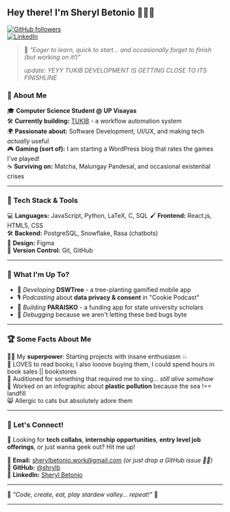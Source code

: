 <!--
**shrylb/shrylb** is a ✨ _special_ ✨ repository because its `README.md` (this file) appears on your GitHub profile.

Here are some ideas to get you started:

- 🔭 I’m currently working on ...
- 🌱 I’m currently learning ...
- 👯 I’m looking to collaborate on ...
- 🤔 I’m looking for help with ...
- 💬 Ask me about ...
- 📫 How to reach me: ...
- 😄 Pronouns: ...
- ⚡ Fun fact: ...
-->


## **Hey there! I'm Sheryl Betonio 👋🐱‍💻**  

[![GitHub followers](https://img.shields.io/github/followers/shrylb?style=social)](https://github.com/shrylb)  
[![LinkedIn](https://img.shields.io/badge/LinkedIn-Sheryl%20Betonio-blue?logo=linkedin&style=flat)](https://www.linkedin.com/in/sheryl-betonio-6578b0313/)  

> 🧠 *"Eager to learn, quick to start... and occasionally forget to finish (but working on it!)"*
> 
> *update: YEYY TUKIB DEVELOPMENT IS GETTING CLOSE TO ITS FINISHLINE*

### 🌱 **About Me**  
🎓 **Computer Science Student @ UP Visayas**  
🛠 **Currently building:** [TUKIB](https://github.com/shrylb) - a workflow automation system  
🌍 **Passionate about:** Software Development, UI/UX, and making tech *actually* useful  
🎮 **Gaming (sort of):** I am starting a WordPress blog that rates the games I've played!  
☕ **Surviving on:** Matcha, Malungay Pandesal, and occasional existential crises  

---

### 🚀 **Tech Stack & Tools**  
💻 **Languages:** JavaScript, Python, LaTeX, C, SQL
🖌 **Frontend:** React.js, HTML5, CSS  
🛠 **Backend:** PostgreSQL, Snowflake, Rasa (chatbots)  
🎨 **Design:** Figma  
📂 **Version Control:** Git, GitHub  

---

### 📌 **What I'm Up To?**  
- 🌳 *Developing* **DSWTree** - a tree-planting gamified mobile app  
- 🎙 *Podcasting* about **data privacy & consent** in "Cookie Podcast"  
- 🔬 *Building* **PARAISKO** - a funding app for state university scholars  
- 🤖 *Debugging* because we aren't letting these bed bugs byte 

---

### 🏆 **Some Facts About Me**  
🦸‍♀️ My **superpower**: Starting projects with insane enthusiasm 💥  
📖 LOVES to read books; I also looove buying them, I could spend hours in book sales || bookstores  
🎤 Auditioned for something that required me to sing… *still alive somehow*  
🌊 Worked on an infographic about **plastic pollution** because the sea !== landfill   
😸 Allergic to cats but absolutely adore them    

---

### 💬 **Let's Connect!**  
👀 Looking for **tech collabs**, **internship opportunities**, **entry level job offerings**, or just wanna geek out? Hit me up!  

📩 **Email:** sherylbetonio.work@gmail.com *(or just drop a GitHub issue 🤷‍♀️)*  
📌 **GitHub:** [@shrylb](https://github.com/shrylb)  
🔗 **LinkedIn:** [Sheryl Betonio](https://www.linkedin.com/in/sheryl-betonio-6578b0313/)  

---  
🌟 *"Code, create, eat, play stardew valley... repeat!"* 🚀  

---

